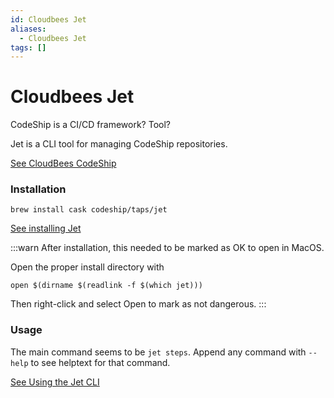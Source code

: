 ```yaml
---
id: Cloudbees Jet
aliases:
  - Cloudbees Jet
tags: []
---
```


# Cloudbees Jet

CodeShip is a CI/CD framework? Tool?

Jet is a CLI tool for managing CodeShip repositories.

[See CloudBees CodeShip](https://docs.cloudbees.com/docs/cloudbees-codeship/latest/)

### Installation

```shell
brew install cask codeship/taps/jet
```

[See installing Jet](https://docs.cloudbees.com/docs/cloudbees-codeship/latest/pro-jet-cli/installation#_installing_jet)

:::warn
After installation, this needed to be marked as OK to open in MacOS.

Open the proper install directory with
```shell
open $(dirname $(readlink -f $(which jet)))
```

Then right-click and select Open to mark as not dangerous.
:::

### Usage

The main command seems to be `jet steps`.
Append any command with `--help` to see helptext for that command.

[See Using the Jet CLI](https://docs.cloudbees.com/docs/cloudbees-codeship/latest/pro-jet-cli/usage-overview)

